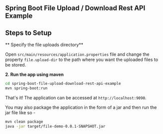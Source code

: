 ## Spring Boot File Upload / Download Rest API Example

## Steps to Setup

** Specify the file uploads directory**

Open `src/main/resources/application.properties` file and change the property `file.upload-dir` to the path where you want the uploaded files to be stored.



**2. Run the app using maven**

```bash
cd spring-boot-file-upload-download-rest-api-example
mvn spring-boot:run
```

That's it! The application can be accessed at `http://localhost:9090`.

You may also package the application in the form of a jar and then run the jar file like so -

```bash
mvn clean package
java -jar target/file-demo-0.0.1-SNAPSHOT.jar
```